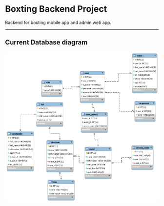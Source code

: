 # Boxting Backend Project

Backend for boxting mobile app and admin web app.

---

## Current Database diagram

<img src="./res/sql_db.png"
     alt="DB image"
     style="float: left; margin-right: 10px;" />
